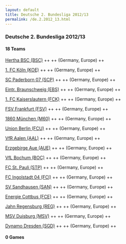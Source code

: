 ```yaml
---
layout: default
title: Deutsche 2. Bundesliga 2012/13
permalink: /de.2.2012_13.html
---
```




### Deutsche 2. Bundesliga 2012/13


#### 18 Teams



[Hertha BSC (BSC)](de.html#herthabsc)  ++
  ++
(Germany, Europe)  ++
<br>

[1. FC Köln (KOE)](de.html#koeln)  ++
  ++
(Germany, Europe)  ++
<br>

[SC Paderborn 07 (SCP)](de.html#paderborn)  ++
  ++
(Germany, Europe)  ++
<br>

[Eintr. Braunschweig (EBS)](de.html#braunschweig)  ++
  ++
(Germany, Europe)  ++
<br>

[1. FC Kaiserslautern (FCK)](de.html#klautern)  ++
  ++
(Germany, Europe)  ++
<br>

[FSV Frankfurt (FSV)](de.html#fsvfrankfurt)  ++
  ++
(Germany, Europe)  ++
<br>

[1860 München (M60)](de.html#tsvmuenchen)  ++
  ++
(Germany, Europe)  ++
<br>

[Union Berlin (FCU)](de.html#unionberlin)  ++
  ++
(Germany, Europe)  ++
<br>

[VfR Aalen (AAL)](de.html#aalen)  ++
  ++
(Germany, Europe)  ++
<br>

[Erzgebirge Aue (AUE)](de.html#aue)  ++
  ++
(Germany, Europe)  ++
<br>

[VfL Bochum (BOC)](de.html#bochum)  ++
  ++
(Germany, Europe)  ++
<br>

[FC St. Pauli (STP)](de.html#stpauli)  ++
  ++
(Germany, Europe)  ++
<br>

[FC Ingolstadt 04 (FCI)](de.html#ingolstadt)  ++
  ++
(Germany, Europe)  ++
<br>

[SV Sandhausen (SAN)](de.html#sandhausen)  ++
  ++
(Germany, Europe)  ++
<br>

[Energie Cottbus (FCE)](de.html#cottbus)  ++
  ++
(Germany, Europe)  ++
<br>

[Jahn Regensburg (REG)](de.html#regensburg)  ++
  ++
(Germany, Europe)  ++
<br>

[MSV Duisburg (MSV)](de.html#duisburg)  ++
  ++
(Germany, Europe)  ++
<br>

[Dynamo Dresden (SGD)](de.html#dresden)  ++
  ++
(Germany, Europe)  ++
<br>




 



#### 0 Games






